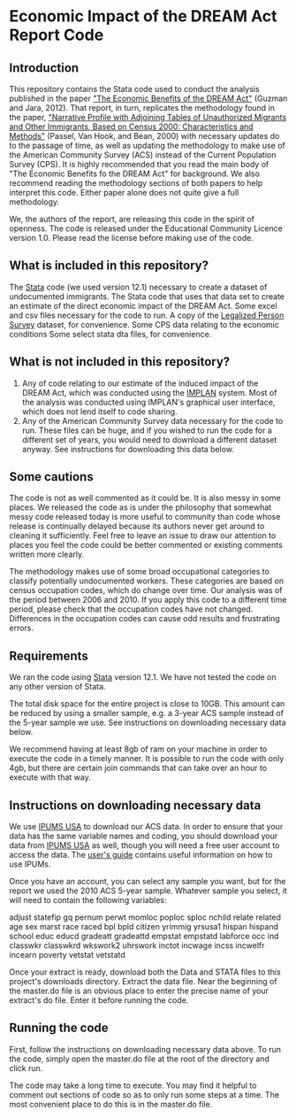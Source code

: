 # Economic Impact of the DREAM Act Report Code

## Introduction

This repository contains the Stata code used to conduct the analysis published in the paper ["The Economic Benefits of the DREAM Act"](http://www.americanprogress.org/issues/immigration/report/2012/10/01/39567/the-economic-benefits-of-passing-the-dream-act/) (Guzman and Jara, 2012).  That report, in turn, replicates the methodology found in the paper, ["Narrative Profile with Adjoining Tables of Unauthorized Migrants and Other Immigrants, Based on Census 2000: Characteristics and Methods"](http://sabresystems.com/whitepapers/EMS_Deliverable_2-3_022706.pdf) (Passel, Van Hook, and Bean, 2000) with necessary updates do to the passage of time, as well as updating the methodology to make use of the American Community Survey (ACS) instead of the Current Population Survey (CPS).  It is highly recommended that you read the main body of "The Economic Benefits fo the DREAM Act" for background.  We also recommend reading the methodology sections of both papers to help interpret this code.  Either paper alone does not quite give a full methodology.

We, the authors of the report, are releasing this code in the spirit of openness.  The code is released under the Educational Community Licence version 1.0.  Please read the license before making use of the code.

## What is included in this repository?

The [Stata](http://www.stata.com) code (we used version 12.1) necessary to create a dataset of undocumented immigrants.
The Stata code that uses that data set to create an estimate of the direct economic impact of the DREAM Act.
Some excel and csv files necessary for the code to run.
A copy of the [Legalized Person Survey]("http://mmp.opr.princeton.edu/LPS/LPSpage.htm") dataset, for convenience.
Some CPS data relating to the economic conditions
Some select stata dta files, for convenience.

## What is not included in this repository?

1) Any of code relating to our estimate of the induced impact of the DREAM Act, which was conducted using the [IMPLAN](http://en.wikipedia.org/wiki/MIG,_Inc.) system.  Most of the analysis was conducted using IMPLAN's graphical user interface, which does not lend itself to code sharing.
2) Any of the American Community Survey data necessary for the code to run.  These files can be huge, and if you wished to run the code for a different set of years, you would need to download a different dataset anyway.  See instructions for downloading this data below.


## Some cautions

The code is not as well commented as it could be.  It is also messy in some places.  We released the code as is under the philosophy that somewhat messy code released today is more useful to community than code whose release is continually delayed because its authors never get around to cleaning it sufficiently.  Feel free to leave an issue to draw our attention to places you feel the code could be better commented or existing comments written more clearly.

The methodology makes use of some broad occupational categories to classify potentially undocumented workers.  These categories are based on census occupation codes, which do change over time.  Our analysis was of the period between 2006 and 2010.  If you apply this code to a different time period, please check that the occupation codes have not changed.  Differences in the occupation codes can cause odd results and frustrating errors.


## Requirements

We ran the code using [Stata](http://www.stata.com) version 12.1.  We have not tested the code on any other version of Stata.

The total disk space for the entire project is close to 10GB.  This amount can be reduced by using a smaller sample, e.g. a 3-year ACS sample instead of the 5-year sample we use.  See instructions on downloading necessary data below.

We recommend having at least 8gb of ram on your machine in order to execute the code in a timely manner.  It is possible to run the code with only 4gb, but there are certain join commands that can take over an hour to execute with that way.

## Instructions on downloading necessary data

We use [IPUMS USA](http://usa.ipums.org/usa) to download our ACS data.  In order to ensure that your data has the same variable names and coding, you should download your data from [IPUMS USA](http://usa.ipums.org/usa) as well, though you will need a free user account to access the data.  The [user's guide](http://usa.ipums.org/usa/doc.shtml) contains useful information on how to use IPUMs.

Once you have an account, you can select any sample you want, but for the report we used the 2010 ACS 5-year sample.  Whatever sample you select, it will need to contain the following variables:

adjust statefip gq pernum perwt momloc poploc sploc nchild relate related age sex marst race raced bpl bpld citizen yrimmig yrsusa1 hispan hispand school educ educd gradeatt gradeattd empstat empstatd labforce occ ind classwkr classwkrd wkswork2 uhrswork inctot incwage incss incwelfr incearn poverty vetstat vetstatd

Once your extract is ready, download both the Data and STATA files to this project's downloads directory.  Extract the data file.  Near the beginning of the master.do file is an obvious place to enter the precise name of your extract's do file.  Enter it before running the code.

## Running the code

First, follow the instructions on downloading necessary data above.  To run the code, simply open the master.do file at the root of the directory and click run.

The code may take a long time to execute.  You may find it helpful to comment out sections of code so as to only run some steps at a time.  The most convenient place to do this is in the master.do file.
